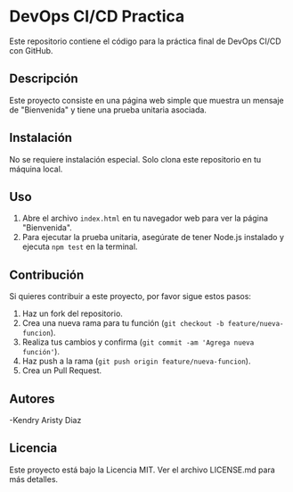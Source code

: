 # DevOps CI/CD Practica

Este repositorio contiene el código para la práctica final de DevOps CI/CD con GitHub.

## Descripción

Este proyecto consiste en una página web simple que muestra un mensaje de "Bienvenida" y tiene una prueba unitaria asociada.

## Instalación

No se requiere instalación especial. Solo clona este repositorio en tu máquina local.

## Uso

1. Abre el archivo `index.html` en tu navegador web para ver la página "Bienvenida".
2. Para ejecutar la prueba unitaria, asegúrate de tener Node.js instalado y ejecuta `npm test` en la terminal.

## Contribución

Si quieres contribuir a este proyecto, por favor sigue estos pasos:
1. Haz un fork del repositorio.
2. Crea una nueva rama para tu función (`git checkout -b feature/nueva-funcion`).
3. Realiza tus cambios y confirma (`git commit -am 'Agrega nueva función'`).
4. Haz push a la rama (`git push origin feature/nueva-funcion`).
5. Crea un Pull Request.

## Autores

-Kendry Aristy Diaz

## Licencia

Este proyecto está bajo la Licencia MIT. Ver el archivo LICENSE.md para más detalles.
